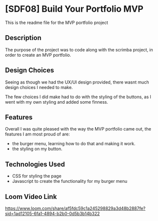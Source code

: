 # [SDF08] Build Your Portfolio MVP

This is the readme file for the MVP portfolio project 

## Description

The purpose of the project was to code along with the scrimba project, in order to create an MVP portfolio.  

## Design Choices 

Seeing as though we had the UX/UI design provided, there wasnt much design choices I needed to make.

The few choices I did make had to do with the styling of the buttons, as I went with my own styling and added some finness. 

## Features 

Overall I was quite pleased with the way the MVP portfolio came out, the features I am most proud of are: 

* the burger menu, learning how to do that and making it work.
* the styling on my button. 

## Technologies Used 

* CSS for styling the page 
* Javascript to create the functionality for my burger menu

## Loom Video Link 

https://www.loom.com/share/af5fdc59c1a245298829a3d48b2887fe?sid=1ad12105-6fa1-4894-b2b0-0d5b3b14b322
